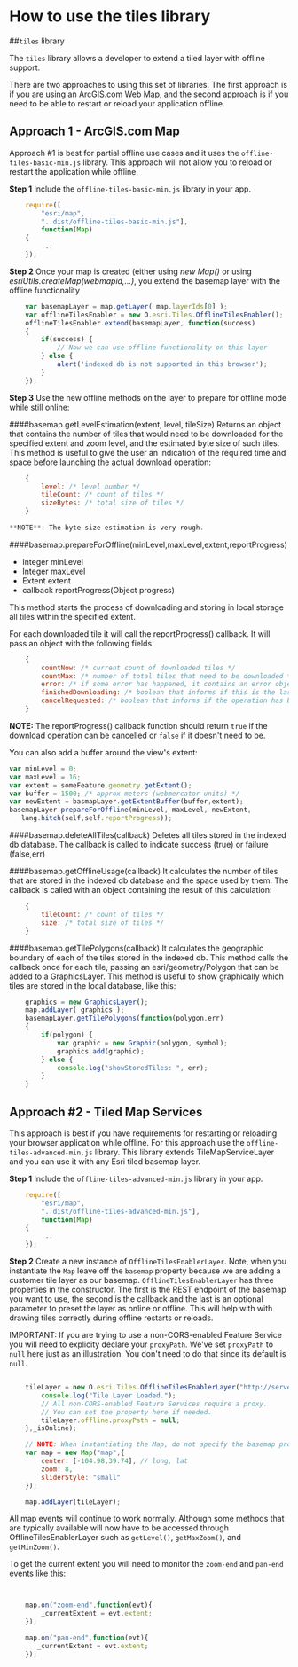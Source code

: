 How to use the tiles library
============================

##`tiles` library

The `tiles` library allows a developer to extend a tiled layer with offline support.

There are two approaches to using this set of libraries. The first approach is if you are using an ArcGIS.com Web Map, and the second approach is if you need to be able to restart or reload your application offline.


## Approach 1 - ArcGIS.com Map

Approach #1 is best for partial offline use cases and it uses the `offline-tiles-basic-min.js` library. This approach will not allow you to reload or restart the application while offline.

**Step 1** Include the `offline-tiles-basic-min.js` library in your app.

```js
	require([
		"esri/map", 
		"..dist/offline-tiles-basic-min.js"], 
		function(Map)
	{
		...
	});
```
**Step 2** Once your map is created (either using _new Map()_ or using _esriUtils.createMap(webmapid,...)_, you extend the basemap layer with the offline functionality

```js
	var basemapLayer = map.getLayer( map.layerIds[0] );
	var offlineTilesEnabler = new O.esri.Tiles.OfflineTilesEnabler();
	offlineTilesEnabler.extend(basemapLayer, function(success)
	{
		if(success)	{
			// Now we can use offline functionality on this layer 
		} else {
			alert('indexed db is not supported in this browser');
		}
	});
```
**Step 3** Use the new offline methods on the layer to prepare for offline mode while still online:

####basemap.getLevelEstimation(extent, level, tileSize)
Returns an object that contains the number of tiles that would need to be downloaded for the specified extent and zoom level, and the estimated byte size of such tiles. This method is useful to give the user an indication of the required time and space before launching the actual download operation:

```js
	{
		level: /* level number */
		tileCount: /* count of tiles */
		sizeBytes: /* total size of tiles */	
	}
	
**NOTE**: The byte size estimation is very rough.
```
####basemap.prepareForOffline(minLevel,maxLevel,extent,reportProgress)

* Integer	minLevel
* Integer	maxLevel
* Extent	extent
* callback	reportProgress(Object progress)

This method starts the process of downloading and storing in local storage all tiles within the specified extent. 

For each downloaded tile it will call the reportProgress() callback. It will pass an object with the following fields

```js
	{
		countNow: /* current count of downloaded tiles */
		countMax: /* number of total tiles that need to be downloaded */
		error: /* if some error has happened, it contains an error object with cell and msg fields, otherwise it is undefined */
		finishedDownloading: /* boolean that informs if this is the last cell */
		cancelRequested: /* boolean that informs if the operation has been cancelled at user's request */
	} 
```
**NOTE:** The reportProgress() callback function should return `true` if the download operation can be cancelled or `false` if it doesn't need to be.

You can also add a buffer around the view's extent:

```js
var minLevel = 0;
var maxLevel = 16;
var extent = someFeature.geometry.getExtent();
var buffer = 1500; /* approx meters (webmercator units) */
var newExtent = basmapLayer.getExtentBuffer(buffer,extent);
basemapLayer.prepareForOffline(minLevel, maxLevel, newExtent,
   lang.hitch(self,self.reportProgress));
```

####basemap.deleteAllTiles(callback)
Deletes all tiles stored in the indexed db database.
The callback is called to indicate success (true) or failure (false,err)

####basemap.getOfflineUsage(callback)
It calculates the number of tiles that are stored in the indexed db database and the space used by them. The callback is called with an object containing the result of this calculation:

```js
	{
		tileCount: /* count of tiles */
		size: /* total size of tiles */	
	}
```
####basemap.getTilePolygons(callback)
It calculates the geographic boundary of each of the tiles stored in the indexed db. This method calls the callback once for each tile, passing an esri/geometry/Polygon that can be added to a GraphicsLayer. This method is useful to show graphically which tiles are stored in the local database, like this:

```js
	graphics = new GraphicsLayer();
	map.addLayer( graphics );
	basemapLayer.getTilePolygons(function(polygon,err)
	{
		if(polygon) {
			var graphic = new Graphic(polygon, symbol);
			graphics.add(graphic);
		} else {
			console.log("showStoredTiles: ", err);
		}
	}
```

## Approach #2 - Tiled Map Services

This approach is best if you have requirements for restarting or reloading your browser application while offline. For this approach use the `offline-tiles-advanced-min.js` library. This library extends TileMapServiceLayer and you can use it with any Esri tiled basemap layer.

**Step 1** Include the `offline-tiles-advanced-min.js` library in your app.

```js
	require([
		"esri/map", 
		"..dist/offline-tiles-advanced-min.js"], 
		function(Map)
	{
		...
	});
```

**Step 2** Create a new instance of `OfflineTilesEnablerLayer`. Note, when you instantiate the `Map` leave off the `basemap` property because we are adding a customer tile layer as our basemap. `OfflineTilesEnablerLayer` has three properties in the constructor. The first is the REST endpoint of the basemap you want to use, the second is the callback and the last is an optional parameter to preset the layer as online or offline. This will help with with drawing tiles correctly during offline restarts or reloads.

IMPORTANT: If you are trying to use a non-CORS-enabled Feature Service you will need to explicity declare your `proxyPath`. We've set `proxyPath` to `null` here just as an illustration. You don't need to do that since its default is `null`.

```js

    tileLayer = new O.esri.Tiles.OfflineTilesEnablerLayer("http://server.arcgisonline.com/ArcGIS/rest/services/World_Topo_Map/MapServer",function(evt){
        console.log("Tile Layer Loaded.");
        // All non-CORS-enabled Feature Services require a proxy.
        // You can set the property here if needed.
        tileLayer.offline.proxyPath = null;
    },_isOnline);

	// NOTE: When instantiating the Map, do not specify the basemap property!
    var map = new Map("map",{
        center: [-104.98,39.74], // long, lat
        zoom: 8,
        sliderStyle: "small"
    });

    map.addLayer(tileLayer);


```

All map events will continue to work normally. Although some methods that are typically available will now have to be accessed through OfflineTilesEnablerLayer such as `getLevel()`, `getMaxZoom()`, and `getMinZoom()`.

To get the current extent you will need to monitor the `zoom-end` and `pan-end` events like this:

```js


    map.on("zoom-end",function(evt){
        _currentExtent = evt.extent;
    });

    map.on("pan-end",function(evt){
       _currentExtent = evt.extent;
    });

```